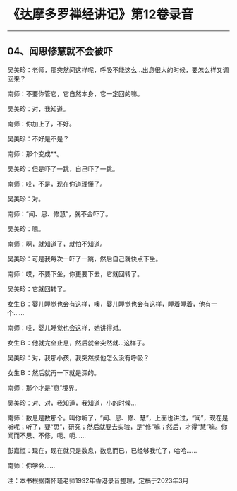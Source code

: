 # 《达摩多罗禅经讲记》第12卷录音

------

## 04、闻思修慧就不会被吓

吴美珍：老师，那突然间这样呢，呼吸不能这么…出息很大的时候，要怎么样又调回来？

南师：不要你管它，它自然本身，它一定回的嘛。

吴美珍：对，我知道。

南师：你加上了，不好。

吴美珍：不好是不是？

南师：那个变成**。

吴美珍：但是吓了一跳，自己吓了一跳。

南师：哎，不是，现在你道理懂了。

吴美珍：对。

南师：“闻、思、修慧”，就不会吓了。

吴美珍：嗯。

南师：啊，就知道了，就怕不知道。

吴美珍：可是我每次一吓了一跳，然后自己就快点下坐。

南师：哎，不要下坐，你更要下去，它就回转了。

吴美珍：它就回转了。

女生Ｂ：婴儿睡觉也会有这样，噢，婴儿睡觉也会有这样，睡着睡着，他有一个……

南师：哎，婴儿睡觉也会这样，她讲得对。

女生Ｂ：他就完全止息，然后就会突然就…这样子。

吴美珍：对，我那小孩，我突然摸他怎么没有呼吸？

女生Ｂ：然后就再一下就是深的。

南师：那个才是“息”境界。

吴美珍：对、对，我知道，我知道，小的时候…

南师：数息是数那个。叫你听了，“闻、思、修、慧”，上面也讲过，“闻”，现在是听呢；听了，要“思”，研究；然后就要去实验，是“修”嘛；然后，才得“慧”嘛。你闻而不思、不修，呃、呃……

彭嘉恒：现在，现在就只是数息，数息而已，已经够我忙了，哈哈……

南师：你学会……

注：本书根据南怀瑾老师1992年香港录音整理，定稿于2023年3月

